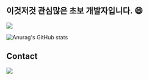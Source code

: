 
## 이것저것 관심많은 초보 개발자입니다. 😄
<a href="https://baekwangho.github.io/" target="_blank"><img src="https://img.shields.io/badge/GitHub Pages-222222?style=for-the-badge&logo=GitHub Pages&logoColor=white"/></a>

![Anurag's GitHub stats](https://github-readme-stats.vercel.app/api?username=Baekwangho&show_icons=true&theme=default)

## Contact

<a href="mailto:qorhkdgh00@gmail.com"><img src="https://img.shields.io/badge/qorhkdgh00@gmail.com-EA4335?style=flat-square&logo=Gmail&logoColor=white"/></a>

